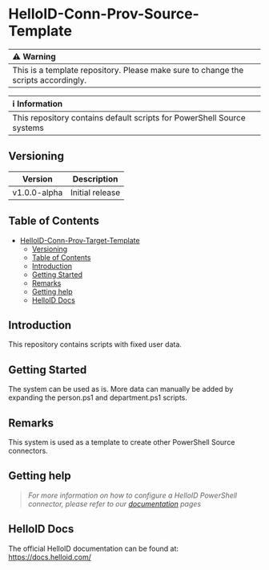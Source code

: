 # HelloID-Conn-Prov-Source-Template

| :warning: Warning                                                                         |
| :---------------------------------------------------------------------------------------- |
| This is a template repository. Please make sure to change the scripts accordingly. |

| :information_source: Information                                                         |
| :--------------------------------------------------------------------------------------- |
|   This repository contains default scripts for PowerShell Source systems |

## Versioning
| Version | Description     |
| ------- | --------------- |
| v1.0.0-alpha   | Initial release |

<!-- TABLE OF CONTENTS -->
## Table of Contents
- [HelloID-Conn-Prov-Target-Template](#helloid-conn-prov-HR-Generator)
  - [Versioning](#versioning)
  - [Table of Contents](#table-of-contents)
  - [Introduction](#introduction)
  - [Getting Started](#getting-started)
  - [Remarks](#remarks)
  - [Getting help](#getting-help)
  - [HelloID Docs](#helloid-docs)

## Introduction

This repository contains scripts with fixed user data.

## Getting Started

The system can be used as is. More data can manually be added by expanding the person.ps1 and department.ps1 scripts.

## Remarks

This system is used as a template to create other PowerShell Source connectors. 

## Getting help
> _For more information on how to configure a HelloID PowerShell connector, please refer to our [documentation](https://docs.helloid.com/en/provisioning/source-systems.html) pages_

## HelloID Docs
The official HelloID documentation can be found at: https://docs.helloid.com/
